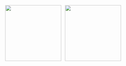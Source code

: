  ## 
 <div>
  <img height="180em" src="https://github-readme-stats.vercel.app/api?username=rafaelchagas9&show_icons=true&theme=radical&include_all_commits=true&count_private=true"/>
  &nbsp 
  <img height="180em" src="https://github-readme-stats.vercel.app/api/top-langs/?username=rafaelchagas9&layout=compact&langs_count=6&theme=radical"/>
</div>
